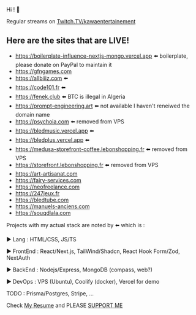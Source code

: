 Hi ! 👋

Regular streams on [Twitch.TV/kawaentertainement](https://www.twitch.tv/kawaentertainment)

Here are the sites that are LIVE!
--
- https://boilerplate-influence-nextjs-mongo.vercel.app ⬅️ boilerplate, please donate on PayPal to maintain it
- https://gfngames.com
- https://allbiiiz.com ⬅️
- https://code101.fr ⬅️ 
- https://fenek.club ⬅️ BTC is illegal in Algeria
- https://prompt-engineering.art ⬅️ not available I haven't reneiwed the domain name
- https://psychoia.com ⬅️ removed from VPS
- https://bledmusic.vercel.app ⬅️ 
- https://bledplus.vercel.app ⬅️ 
- https://medusa-storefront-coffee.lebonshopping.fr ⬅️ removed from VPS
- https://storefront.lebonshopping.fr ⬅️ removed from VPS
- https://art-artisanat.com
- https://fairy-services.com
- https://neofreelance.com
- https://247jeux.fr
- https://bledtube.com
- https://manuels-anciens.com
- https://souqdlala.com

Projects with my actual stack are noted by ⬅️ which is :

▶ Lang : HTML/CSS, JS/TS

▶ FrontEnd : React/Next.js, TailWind/Shadcn, React Hook Form/Zod, NextAuth

▶ BackEnd : Nodejs/Express, MongoDB (compass, web?)

▶ DevOps : VPS (Ubuntu), Coolify (docker), Vercel for demo

TODO : Prisma/Postgres, Stripe, ...

Check [My Resume](https://www.canva.com/design/DAFkTH-AELw/XsVdmVH4GPUuPP1KZQCUFg/edit?utm_content=DAFkTH-AELw&utm_campaign=designshare&utm_medium=link2&utm_source=sharebutton) and PLEASE [SUPPORT ME](https://github.com/nazimboudeffa/nazimboudeffa/blob/main/README-more.md)
